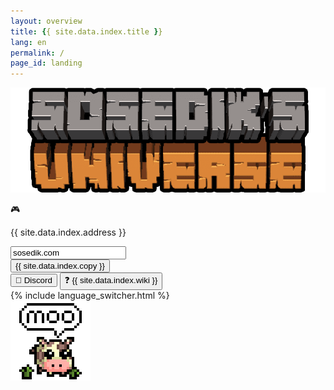 ```yaml
---
layout: overview
title: {{ site.data.index.title }}
lang: en
permalink: /
page_id: landing
---
```


<div class="server">
    <img src="/assets/server_logo.png" draggable="false" alt="Server Logo" class="server-logo">
    <div class="server-background center-column">
        <div class="ip center-column">
            <p class="ip-text">🎮</p>
            <p class="ip-text mc mc-gray">{{ site.data.index.address }}</p>
            <form class="ip-input"><input class="mc mc-white" type="text" id="server-ip" name="server-ip" value="sosedik.com"></form>
            <button id="ip-button" class="menu-button mc mc-white" onclick="copyIp();"><span id="ip-title" class="ip-title">{{ site.data.index.copy }}</span></button>
        </div>
        <div class="mc-buttons">
            <button id="discord-button" class="menu-button mc mc-white" onclick="window.open('https://discord.gg/vrMgAsXK8z', '_blank');">👾 Discord</button>
            <button id="wiki-button" class="menu-button mc mc-white" onclick="location.href='./wiki.html'" type="button">❓ {{ site.data.index.wiki }}</button>
        </div>
        {% include language_switcher.html %}
    </div>
    <img src="/assets/moople_logo.svg" draggable="false" alt="Moople Logo" class="moople-logo">
</div>
